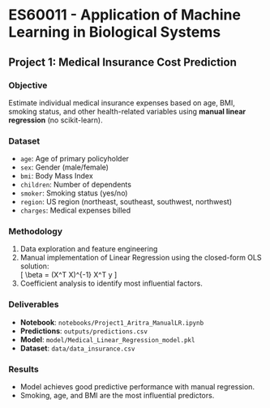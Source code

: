 # ES60011 - Application of Machine Learning in Biological Systems  
## Project 1: Medical Insurance Cost Prediction  

### Objective
Estimate individual medical insurance expenses based on age, BMI, smoking status, and other health-related variables using **manual linear regression** (no scikit-learn).

### Dataset
- `age`: Age of primary policyholder  
- `sex`: Gender (male/female)  
- `bmi`: Body Mass Index  
- `children`: Number of dependents  
- `smoker`: Smoking status (yes/no)  
- `region`: US region (northeast, southeast, southwest, northwest)  
- `charges`: Medical expenses billed  

### Methodology
1. Data exploration and feature engineering  
2. Manual implementation of Linear Regression using the closed-form OLS solution:  
   \[
   \\beta = (X^T X)^{-1} X^T y
   \]
3. Coefficient analysis to identify most influential factors.  

### Deliverables
- **Notebook**: `notebooks/Project1_Aritra_ManualLR.ipynb`  
- **Predictions**: `outputs/predictions.csv`
- **Model**: `model/Medical_Linear_Regression_model.pkl` 
- **Dataset**: `data/data_insurance.csv`  

### Results
- Model achieves good predictive performance with manual regression.  
- Smoking, age, and BMI are the most influential predictors.  
